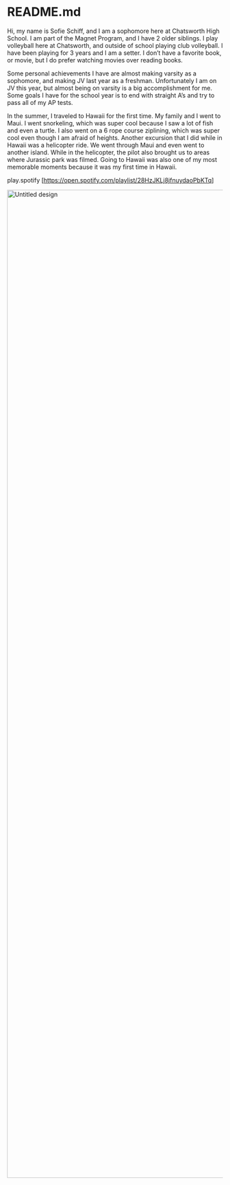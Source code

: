 # README.md
Hi, my name is Sofie Schiff, and I am a sophomore here at Chatsworth High School. I am part of the Magnet Program, and I have 2 older siblings. I play volleyball here at Chatsworth, and outside of school playing club volleyball. I have been playing for 3 years and I am a setter. I don’t have a favorite book, or movie, but I do prefer watching movies over reading books.

Some personal achievements I have are almost making varsity as a sophomore, and making JV last year as a freshman. Unfortunately I am on JV this year, but almost being on varsity is a big accomplishment for me. Some goals I have for the school year is to end with straight A’s and try to pass all of my AP tests.

In the summer, I traveled to Hawaii for the first time. My family and I went to Maui. I went snorkeling, which was super cool because I saw a lot of fish and even a turtle. I also went on a 6 rope course ziplining, which was super cool even though I am afraid of heights. Another excursion that I did while in Hawaii was a helicopter ride. We went through Maui and even went to another island. While in the helicopter, the pilot also brought us to areas where Jurassic park was filmed. Going to Hawaii was also one of my most memorable moments because it was my first time in Hawaii.

play.spotify [https://open.spotify.com/playlist/28HzJKLj8jfnuydaoPbKTq]

<img width="1728" height="2304" alt="Untitled design" src="https://github.com/user-attachments/assets/e71a46b0-43e1-4059-a955-f419a2648c5a" />
